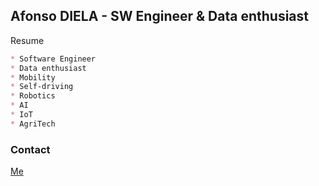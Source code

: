 ## Afonso DIELA - SW Engineer & Data enthusiast 

Resume 

```markdown
* Software Engineer
* Data enthusiast 
* Mobility 
* Self-driving 
* Robotics 
* AI  
* IoT 
* AgriTech
```

### Contact

[Me](https://github.com/afondiel)

